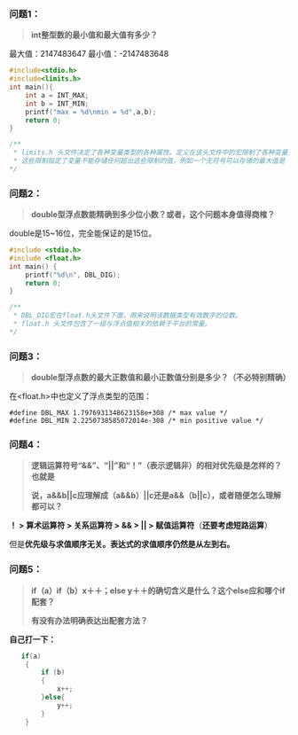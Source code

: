 ### 问题1：

> **int整型数的最小值和最大值有多少？**

最大值：2147483647
最小值：-2147483648

```c++
#include<stdio.h>
#include<limits.h>
int main(){
    int a = INT_MAX;
    int b = INT_MIN;
    printf("max = %d\nmin = %d",a,b);
    return 0;
}

/**
 * limits.h 头文件决定了各种变量类型的各种属性。定义在该头文件中的宏限制了各种变量类型（比如 char、int 和 long）的值。
 * 这些限制指定了变量不能存储任何超出这些限制的值，例如一个无符号可以存储的最大值是 255。
*/
```



### 问题2：

> **double型浮点数能精确到多少位小数？或者，这个问题本身值得商榷？**

double是15~16位，完全能保证的是15位。

```c++
#include <stdio.h>
#include <float.h>
int main() {
    printf("%d\n", DBL_DIG);
    return 0;
}

/**
 * DBL_DIG宏在float.h头文件下面，用来说明该数据类型有效数字的位数。
 * float.h 头文件包含了一组与浮点值相关的依赖于平台的常量。
*/
```



### 问题3：

> **double型浮点数的最大正数值和最小正数值分别是多少？（不必特别精确）**

在<float.h>中也定义了浮点类型的范围：

```
#define DBL_MAX 1.7976931348623158e+308 /* max value */
#define DBL_MIN 2.2250738585072014e-308 /* min positive value */
```



### 问题4：

> **逻辑运算符号“&&”、“||”和“！”（表示逻辑非）的相对优先级是怎样的？也就是** 
>
> **说，a&&b||c应理解成（a&&b）||c还是a&&（b||c），或者随便怎么理解都可以？**

**！ > 算术运算符 > 关系运算符 > && > || > 赋值运算符**（**还要考虑短路运算**）

但是**优先级与求值顺序无关。**表达式的求值顺序**仍然是从左到右。**



### 问题5：

> **if（a）if（b）x＋＋；else y＋＋的确切含义是什么？这个else应和哪个if配套？** 
>
> **有没有办法明确表达出配套方法？**

**自己打一下：**

```c++
   if(a)
    {
        if (b)
        {
            x++;
        }else{
            y++;
        }
    }
```

